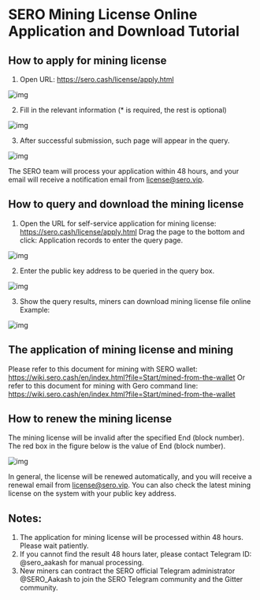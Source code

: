 
# SERO Mining License Online Application and Download Tutorial

## How to apply for mining license

1. Open URL: https://sero.cash/license/apply.html

![img](http://sero-media.s3-website-ap-southeast-1.amazonaws.com/images/201902/1681550229561_.pic_hd.jpg)

2. Fill in the relevant information (* is required, the rest is optional)

![img](http://sero-media.s3-website-ap-southeast-1.amazonaws.com/images/201902/13141677-d25ba5874b170818.png)

3. After successful submission, such page will appear in the query.

![img](http://sero-media.s3-website-ap-southeast-1.amazonaws.com/images/201902/1701550229578_.pic_hd.jpg)

The SERO team will process your application within 48 hours, and your email will receive a notification email from license@sero.vip.


## How to query and download the mining license

1. Open the URL for self-service application for mining license: https://sero.cash/license/apply.html
Drag the page to the bottom and click: Application records to enter the query page.

![img](http://sero-media.s3-website-ap-southeast-1.amazonaws.com/images/201902/13141677-533693a328f3f5a7.png)

2. Enter the public key address to be queried in the query box.

![img](http://sero-media.s3-website-ap-southeast-1.amazonaws.com/images/201902/1721550229595_.pic_hd.jpg)

3. Show the query results, miners can download mining license file online
Example:

![img](http://sero-media.s3-website-ap-southeast-1.amazonaws.com/images/201902/1731550229603_.pic_hd.jpg)
 

## The application of mining license and mining

Please refer to this document for mining with SERO wallet: https://wiki.sero.cash/en/index.html?file=Start/mined-from-the-wallet
Or refer to this document for mining with Gero command line: https://wiki.sero.cash/en/index.html?file=Start/mined-from-the-wallet

## How to renew the mining license

The mining license will be invalid after the specified End (block number). The red box in the figure below is the value of End (block number).

![img](http://sero-media.s3-website-ap-southeast-1.amazonaws.com/images/201902/1741550229613_.pic.jpg)
 

In general, the license will be renewed automatically, and you will receive a renewal email from license@sero.vip. You can also check the latest mining license on the system with your public key address.

## Notes:

1. The application for mining license will be processed within 48 hours. Please wait patiently.
2. If you cannot find the result 48 hours later, please contact Telegram ID: @sero_aakash for manual processing.
3. New miners can contract the SERO official Telegram administrator @SERO_Aakash to join the SERO Telegram community and the Gitter community.


